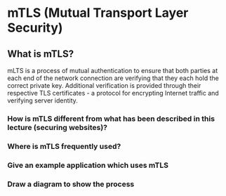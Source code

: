 # mTLS (Mutual Transport Layer Security)

## What is mTLS?
mLTS is a process of mutual authentication to ensure that both parties at each end of the network connection are verifying that they each hold the correct private key. Additional verification is provided through their respective TLS certificates - a protocol for encrypting Internet traffic and verifying server identity.

### How is mTLS different from what has been described in this lecture (securing websites)?

### Where is mTLS frequently used?

### Give an example application which uses mTLS

### Draw a diagram to show the process